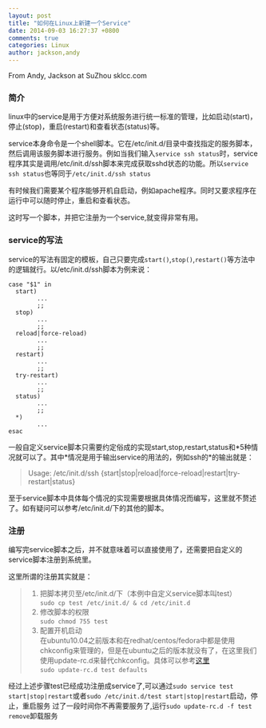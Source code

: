 ```yaml
---
layout: post
title: "如何在Linux上新建一个Service"
date: 2014-09-03 16:27:37 +0800
comments: true
categories: Linux
author: jackson,andy
---
```


From Andy, Jackson at SuZhou sklcc.com

### 简介

linux中的service是用于方便对系统服务进行统一标准的管理，比如启动(start)，停止(stop)，重启(restart)和查看状态(status)等。

service本身命令是一个shell脚本。它在/etc/init.d/目录中查找指定的服务脚本，然后调用该服务脚本进行服务。例如当我们输入`service ssh status`时，service程序其实是调用/etc/init.d/ssh脚本来完成获取sshd状态的功能。所以`service ssh status`也等同于`/etc/init.d/ssh status`
 
有时候我们需要某个程序能够开机自启动，例如apache程序。同时又要求程序在运行中可以随时停止，重启和查看状态。

这时写一个脚本，并把它注册为一个service,就变得非常有用。

<!--more-->

### service的写法

service的写法有固定的模板，自己只要完成`start()`,`stop()`,`restart()`等方法中的逻辑就行。以/etc/init.d/ssh脚本为例来说：

```
case "$1" in  
  start)
        ...
        ;;
  stop)
        ...
        ;;
  reload|force-reload)
        ...
        ;;
  restart)
        ...
        ;;
  try-restart)
        ...
        ;;
  status)
        ...
        ;;
  *)
        ...
esac
```

一般自定义service脚本只需要约定俗成的实现start,stop,restart,status和\*5种情况就可以了。其中\*情况是用于输出service的用法的，例如ssh的\*的输出就是：

> Usage: /etc/init.d/ssh {start|stop|reload|force-reload|restart|try-restart|status}

至于service脚本中具体每个情况的实现需要根据具体情况而编写，这里就不赘述了。如有疑问可以参考/etc/init.d/下的其他的脚本。

### 注册

编写完service脚本之后，并不就意味着可以直接使用了，还需要把自定义的service脚本注册到系统里。

这里所谓的注册其实就是：

> 1. 把脚本拷贝至/etc/init.d/下（本例中自定义service脚本叫test）  
>    `sudo cp test /etc/init.d/ & cd /etc/init.d`  
> 2. 修改脚本的权限    
>    `sudo chmod 755 test`  
> 3. 配置开机启动  
>    在ubuntu10.04之前版本和在redhat/centos/fedora中都是使用chkconfig来管理的，但是在ubuntu之后的版本就没有了，在这里我们使用update-rc.d来替代chkconfig。具体可以参考[这里](http://blog.csdn.net/dante_k7/article/details/7213151)  
>    `sudo update-rc.d test defaults`  

经过上述步骤test已经成功注册成service了,可以通过`sudo service test start|stop|restart`或者`sudo /etc/init.d/test start|stop|restart`启动，停止，重启服务
过了一段时间你不再需要服务了,运行`sudo update-rc.d -f test remove`卸载服务

